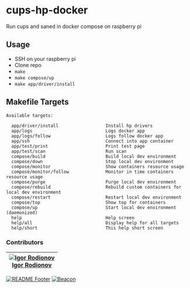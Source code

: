 <!-- This file was automatically generated by the `build-harness`. Make all changes to `README.yaml` and run `make readme` to rebuild this file. -->
# cups-hp-docker

Run cups and saned in docker compose on raspberry pi

## Usage

- SSH on your raspberry pi
- Clone repo
- `make`
- `make compose/up`
- `make app/driver/install`


## Makefile Targets
```
Available targets:

  app/driver/install                  Install hp drivers
  app/logs                            Logs docker app
  app/logs/follow                     Logs follow docker app
  app/ssh                             Connect into app container
  app/test/print                      Print test page
  app/test/scan                       Run scan
  compose/build                       Build local dev environment
  compose/down                        Stop local dev environment
  compose/monitor                     Show containers resource usage
  compose/monitor/follow              Monitor in time containers resource usage
  compose/purge                       Purge local dev environment
  compose/rebuild                     Rebuild custom containers for local dev environment
  compose/restart                     Restart local dev environment
  compose/top                         Show top for containers
  compose/up                          Start local dev environment (daemonized)
  help                                Help screen
  help/all                            Display help for all targets
  help/short                          This help short screen
```



### Contributors

|  [![Igor Rodionov][goruha_avatar]][goruha_homepage]<br/>[Igor Rodionov][goruha_homepage] |
|---|

  [goruha_homepage]: https://github.com/goruha
  [goruha_avatar]: https://github.com/goruha.png?size=150



[![README Footer][readme_footer_img]][readme_footer_link]
[![Beacon][beacon]][website]

  [logo]: https://cloudposse.com/logo-300x69.svg
  [docs]: https://cpco.io/docs
  [website]: https://cpco.io/homepage
  [github]: https://cpco.io/github
  [jobs]: https://cpco.io/jobs
  [hire]: https://cpco.io/hire
  [slack]: https://cpco.io/slack
  [linkedin]: https://cpco.io/linkedin
  [twitter]: https://cpco.io/twitter
  [testimonial]: https://cpco.io/leave-testimonial
  [newsletter]: https://cpco.io/newsletter
  [email]: https://cpco.io/email
  [commercial_support]: https://cpco.io/commercial-support
  [we_love_open_source]: https://cpco.io/we-love-open-source
  [module_development]: https://cpco.io/module-development
  [terraform_modules]: https://cpco.io/terraform-modules
  [readme_header_img]: https://cloudposse.com/readme/header/img?repo=goruha/cups-hp-docker
  [readme_header_link]: https://cloudposse.com/readme/header/link?repo=goruha/cups-hp-docker
  [readme_footer_img]: https://cloudposse.com/readme/footer/img?repo=goruha/cups-hp-docker
  [readme_footer_link]: https://cloudposse.com/readme/footer/link?repo=goruha/cups-hp-docker
  [readme_commercial_support_img]: https://cloudposse.com/readme/commercial-support/img?repo=goruha/cups-hp-docker
  [readme_commercial_support_link]: https://cloudposse.com/readme/commercial-support/link?repo=goruha/cups-hp-docker
  [share_twitter]: https://twitter.com/intent/tweet/?text=cups-hp-docker&url=https://github.com/goruha/cups-hp-docker
  [share_linkedin]: https://www.linkedin.com/shareArticle?mini=true&title=cups-hp-docker&url=https://github.com/goruha/cups-hp-docker
  [share_reddit]: https://reddit.com/submit/?url=https://github.com/goruha/cups-hp-docker
  [share_facebook]: https://facebook.com/sharer/sharer.php?u=https://github.com/goruha/cups-hp-docker
  [share_googleplus]: https://plus.google.com/share?url=https://github.com/goruha/cups-hp-docker
  [share_email]: mailto:?subject=cups-hp-docker&body=https://github.com/goruha/cups-hp-docker
  [beacon]: https://ga-beacon.cloudposse.com/UA-76589703-4/goruha/cups-hp-docker?pixel&cs=github&cm=readme&an=cups-hp-docker

